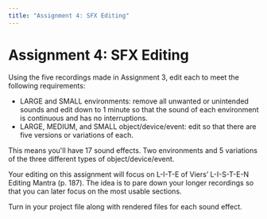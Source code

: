 ```yaml
---
title: "Assignment 4: SFX Editing"
---
```


# Assignment 4: SFX Editing

Using the five recordings made in Assignment 3, edit each to meet the following requirements\:

- LARGE and SMALL environments\: remove all unwanted or unintended sounds and edit down to 1 minute so that the sound of each environment is continuous and has no interruptions.
- LARGE, MEDIUM, and SMALL object/device/event\: edit so that there are five versions or variations of each.

This means you'll have 17 sound effects. Two environments and 5 variations of the three different types of object/device/event.

Your editing on this assignment will focus on L-I-T-E of Viers’ L-I-S-T-E-N Editing Mantra \(p. 187\). The idea is to pare down your longer recordings so that you can later focus on the most usable sections.

Turn in your project file along with rendered files for each sound effect.
